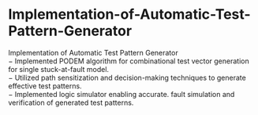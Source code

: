 # Implementation-of-Automatic-Test-Pattern-Generator
 Implementation of Automatic Test Pattern Generator <br />
− Implemented PODEM algorithm for combinational test vector generation for single stuck-at-fault model. <br />
− Utilized path sensitization and decision-making techniques to generate effective test patterns. <br />
− Implemented logic simulator enabling accurate. fault simulation and verification of generated test patterns. <br />
